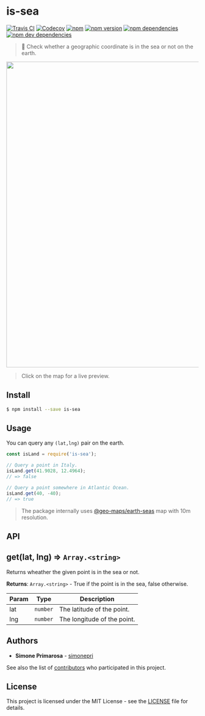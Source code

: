 # is-sea
[![Travis CI](https://travis-ci.org/simonepri/is-sea.svg?branch=master)](https://travis-ci.org/simonepri/is-sea) [![Codecov](https://img.shields.io/codecov/c/github/simonepri/is-sea/master.svg)](https://codecov.io/gh/simonepri/is-sea) [![npm](https://img.shields.io/npm/dm/is-sea.svg)](https://www.npmjs.com/package/is-sea) [![npm version](https://img.shields.io/npm/v/is-sea.svg)](https://www.npmjs.com/package/is-sea) [![npm dependencies](https://david-dm.org/simonepri/is-sea.svg)](https://david-dm.org/simonepri/is-sea) [![npm dev dependencies](https://david-dm.org/simonepri/is-sea/dev-status.svg)](https://david-dm.org/simonepri/is-sea#info=devDependencies)
> 🌊 Check whether a geographic coordinate is in the sea or not on the earth.

<p align="center">
  <a href="http://simonepri.github.io/is-sea/"><img src="https://raw.githubusercontent.com/simonepri/is-sea/master/demo/index.png" width="800"/></a>
</p>

> Click on the map for a live preview.

## Install
```bash
$ npm install --save is-sea
```

## Usage
You can query any `(lat,lng)` pair on the earth.

```javascript
const isLand = require('is-sea');

// Query a point in Italy.
isLand.get(41.9028, 12.4964);
// => false

// Query a point somewhere in Atlantic Ocean.
isLand.get(40, -40);
// => true
```
> The package internally uses [@geo-maps/earth-seas](https://github.com/simonepri/geo-maps/blob/master/info/earth-seas.md) map with 10m resolution.

## API
## get(lat, lng) ⇒ <code>Array.&lt;string&gt;</code>
Returns wheather the given point is in the sea or not.

**Returns**: <code>Array.&lt;string&gt;</code> - True if the point is in the sea, false otherwise.

| Param | Type | Description |
| --- | --- | --- |
| lat | <code>number</code> | The latitude of the point. |
| lng | <code>number</code> | The longitude of the point. |

## Authors
* **Simone Primarosa** - [simonepri](https://github.com/simonepri)

See also the list of [contributors](https://github.com/simonepri/world-country/contributors) who participated in this project.

## License
This project is licensed under the MIT License - see the [LICENSE](LICENSE) file for details.
